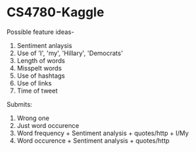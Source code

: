 # CS4780-Kaggle

Possible feature ideas-

1. Sentiment anlaysis
2. Use of 'I', 'my', 'Hillary', 'Democrats'
3. Length of words
4. Misspelt words
5. Use of hashtags
6. Use of links
7. Time of tweet

Submits:
1) Wrong one
2) Just word occurence
3) Word frequency + Sentiment analysis + quotes/http + I/My
4) Word occurence + Sentiment analysis + quotes/http
